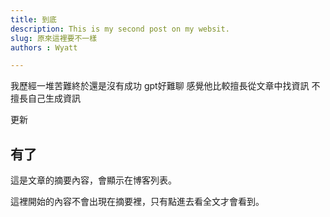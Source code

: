 ```yaml
---
title: 到底
description: This is my second post on my websit.
slug: 原來這裡要不一樣
authors : Wyatt

---
```

我歷經一堆苦難終於還是沒有成功
gpt好難聊
感覺他比較擅長從文章中找資訊
不擅長自己生成資訊





更新
## 有了

這是文章的摘要內容，會顯示在博客列表。

<!-- truncate -->

這裡開始的內容不會出現在摘要裡，只有點進去看全文才會看到。
